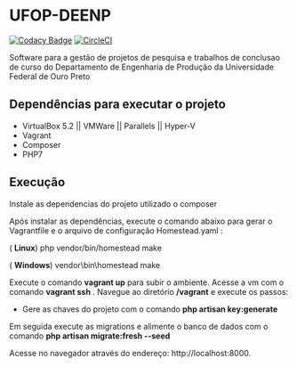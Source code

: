 # UFOP-DEENP

[![Codacy Badge](https://api.codacy.com/project/badge/Grade/74c2e067687b49a2a6ff882c653b1649)](https://app.codacy.com/app/hugo_root/ufop-deenp?utm_source=github.com&utm_medium=referral&utm_content=hcdias/ufop-deenp&utm_campaign=Badge_Grade_Dashboard)
[![CircleCI](https://circleci.com/gh/hcdias/ufop-deenp/tree/master.svg?style=svg)](https://circleci.com/gh/hcdias/ufop-deenp/tree/master)

Software para a gestão de projetos de pesquisa e trabalhos de conclusao de curso do Departamento de Engenharia de Produção da Universidade Federal de Ouro Preto

## Dependências para executar o projeto

- VirtualBox 5.2 || VMWare || Parallels || Hyper-V  
- Vagrant
- Composer
- PHP7

## Execução

Instale as dependencias do projeto utilizado o composer


Após instalar as dependências, execute o comando abaixo para gerar o Vagrantfile e o arquivo de configuração Homestead.yaml :

( **Linux**) php vendor/bin/homestead make

( **Windows**) vendor\\bin\\homestead make

Execute o comando **vagrant up** para  subir o ambiente. Acesse a vm com o comando **vagrant ssh** .
Navegue ao diretório **/vagrant** e execute os passos:
 - Gere as chaves do projeto com o comando **php artisan key:generate**
 
Em seguida execute as migrations e alimente o banco de dados com o comando **php artisan migrate:fresh --seed**
 
Acesse no navegador através do endereço:  http://localhost:8000.

